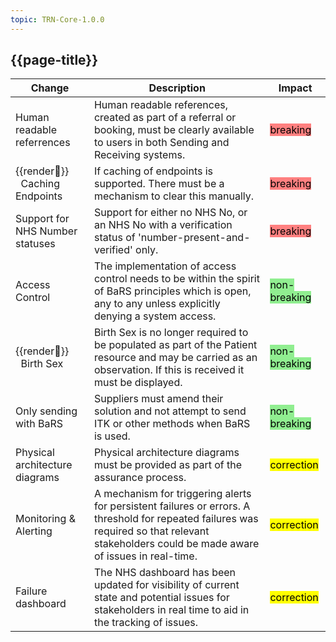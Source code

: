 ```yaml
---
topic: TRN-Core-1.0.0
---
```


## {{page-title}}

| Change                                   | Description                            | Impact                          | 
|------------------------------------------|----------------------------------------|---------------------------------|
|Human readable referrences                 | Human readable references, created as part of a referral or booking, must be clearly available to users in both Sending and Receiving systems.         | <mark style="background-color: #ff8080">breaking</mark> |
| <div class="imgHandshake">{{render:handshake:}}</div> &nbsp; Caching Endpoints                         | If caching of endpoints is supported. There must be a mechanism to clear this manually.         | <mark style="background-color: #ff8080">breaking</mark> |
| Support for NHS Number statuses          | Support for either no NHS No, or an NHS No with a verification status of 'number-present-and-verified' only.  | <mark style="background-color: #ff8080">breaking</mark> |
| Access Control                           |The implementation of access control needs to be within the spirit of BaRS principles which is open, any to any unless explicitly denying a system access.          | <mark style="background-color: LightGreen">non-breaking</mark> |
| <div class="imgHandshake">{{render:handshake:}}</div> &nbsp; Birth Sex                      | Birth Sex is no longer required to be populated as part of the Patient resource and may be carried as an observation. If this is received it must be displayed.       | <mark style="background-color: LightGreen">non-breaking</mark> |
| Only sending with BaRS             | Suppliers must amend their solution and not attempt to send ITK or other methods when BaRS is used.           | <mark style="background-color: LightGreen">non-breaking</mark> |
| Physical architecture diagrams     | Physical architecture diagrams must be provided as part of the assurance process.         | <mark style="background-color: Yellow">correction</mark> |
| Monitoring & Alerting              | A mechanism for triggering alerts for persistent failures or errors. A threshold  for repeated failures was required so that relevant stakeholders could be made aware of issues in real-time.       | <mark style="background-color: Yellow">correction</mark> |
| Failure dashboard                  | The NHS dashboard has been updated for visibility of current state and potential issues for stakeholders in real time to aid in the tracking of issues.       | <mark style="background-color: Yellow">correction</mark> |

